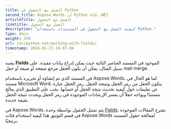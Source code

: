 ```yaml
---
title: العمل مع الحقول في Python
second_title: Aspose.Words لـ Python via .NET
articleTitle: العمل مع الحقول
linktitle: العمل مع الحقول
description: "كيفية العمل مع الحقول في المستندات باستخدام Python."
type: docs
weight: 370
url: /ar/python-net/working-with-fields/
timestamp: 2024-01-27-14-07-04
---
```


يشبه **Fields** الموجود في المستند العناصر النائبة حيث يمكن إدراج بيانات مفيدة. على سبيل المثال، يمكن أن يكون الحقل مرجع صفحة أو صيغة أو حقل mail merge.

في المستند الذي تم إنشاؤه أو تحريره باستخدام Aspose.Words، كما هو الحال في مستند Microsoft Word، يتكون الحقل من رمز الحقل ونتيجة الحقل. رمز الحقل عبارة عن تعليمات حول كيفية تحديث نتيجة الحقل أو حسابها. يجب على التطبيق الذي يعالج مستندًا ويواجه حقلاً أن يفسر الإرشادات الموجودة في رمز الحقل ويحدث نتيجة الحقل بقيمة جديدة.

في Aspose.Words، يتم تمثيل الحقول بواسطة وحدة [Fields](https://reference.aspose.com/words/python-net/aspose.words.fields/). تشرح المقالات الموجودة في قسم التوثيق هذا كيفية استخدام فئات Aspose.Words لمعالجة حقول المستند برمجيًا.
